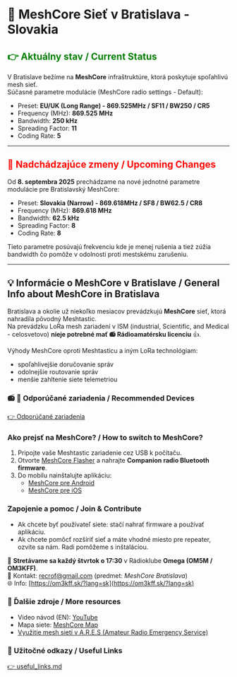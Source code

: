 # 🛜 MeshCore Sieť v Bratislava - Slovakia 


## <span style="color:green">👉 Aktuálny stav / Current Status</span>
V Bratislave bežíme na **MeshCore** infraštruktúre, ktorá poskytuje spoľahlivú mesh sieť.  
Súčasné parametre modulácie (MeshCore radio settings - Default):

- Preset: **EU/UK (Long Range) - 869.525MHz / SF11 / BW250 / CR5**
- Frequency (MHz): **869.525 MHz**
- Bandwidth: **250 kHz**
- Spreading Factor: **11**
- Coding Rate: **5**

---

## <span style="color:red">🚨 Nadchádzajúce zmeny / Upcoming Changes</span>
Od **8. septembra 2025** prechádzame na nové jednotné parametre modulácie pre Bratislavský MeshCore:

- Preset: **Slovakia (Narrow) - 869.618MHz / SF8 / BW62.5 / CR8**
- Frequency (MHz): **869.618 MHz**
- Bandwidth: **62.5 kHz**
- Spreading Factor:  **8**
- Coding Rate: **8**

Tieto parametre posúvajú frekvenciu kde je menej rušenia a tież zúžia bandwidth čo pomôže v odolnosti proti mestskému zarušeniu.

---

## 💡 Informácie o MeshCore v Bratislave / General Info about MeshCore in Bratislava
Bratislava a okolie už niekoľko mesiacov prevádzkujú **MeshCore** sieť, ktorá nahradila pôvodný Meshtastic.  
Na prevádzku LoRa mesh zariadení v ISM (industrial, Scientific, and Medical - celosvetovo) **nieje potrebné mať 📻 Rádioamatérsku licenciu** 👍.  

Výhody MeshCore oproti Meshtasticu a iným LoRa technológiam:

- spoľahlivejšie doručovanie správ  
- odolnejšie routovanie správ  
- menšie zahltenie siete telemetriou  

### 📻 📡 Odporúčané zariadenia / Recommended Devices
[👉 Odporúčané zariadenia](./hardware.md)

### Ako prejsť na MeshCore? / How to switch to MeshCore?
1. Pripojte vaše Meshtastic zariadenie cez USB k počítaču.  
2. Otvorte [MeshCore Flasher](https://flasher.meshcore.dev) a nahrajte **Companion radio Bluetooth firmware**.  
3. Do mobilu nainštalujte aplikáciu:  
   - [MeshCore pre Android](https://play.google.com/store/apps/details?id=com.liamcottle.meshcore.android)  
   - [MeshCore pre iOS](https://apps.apple.com/us/app/meshcore/id6742354151)  

### Zapojenie a pomoc / Join & Contribute
- Ak chcete byť používateľ siete: stačí nahrať firmware a používať aplikáciu.  
- Ak chcete pomôcť rozšíriť sieť a máte vhodné miesto pre repeater, ozvite sa nám. Radi pomôžeme s inštaláciou.  

📍 **Stretávame sa každý štvrtok o 17:30** v Rádioklube **Omega (OM5M / OM3KFF)**.  
📧 Kontakt: recrof@gmail.com (predmet: *MeshCore Bratislava*)  
🌐 Info: [https://om3kff.sk/?lang=sk](https://om3kff.sk/?lang=sk)  

### 🔗 Ďalšie zdroje / More resources
- Video návod (EN): [YouTube](https://www.youtube.com/watch?v=t1qne8uJBAc)  
- Mapa siete: [MeshCore Map](https://map.meshcore.dev/?lat=48.1704&lon=17.1977&zoom=12)
- [Využitie mesh sietí v A.R.E.S (Amateur Radio Emergency Service)](https://aresom.wordpress.com/lora-mesh-siete-pre-tiesnovu-komunikaciu-siete-meshtastic-a-meshcore-na-slovensku/)

### 🔗 Užitočné odkazy / Useful Links
[👉 useful_links.md](./useful_links.md)
